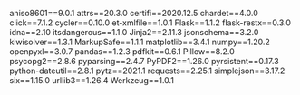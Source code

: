 aniso8601==9.0.1
attrs==20.3.0
certifi==2020.12.5
chardet==4.0.0
click==7.1.2
cycler==0.10.0
et-xmlfile==1.0.1
Flask==1.1.2
flask-restx==0.3.0
idna==2.10
itsdangerous==1.1.0
Jinja2==2.11.3
jsonschema==3.2.0
kiwisolver==1.3.1
MarkupSafe==1.1.1
matplotlib==3.4.1
numpy==1.20.2
openpyxl==3.0.7
pandas==1.2.3
pdfkit==0.6.1
Pillow==8.2.0
psycopg2==2.8.6
pyparsing==2.4.7
PyPDF2==1.26.0
pyrsistent==0.17.3
python-dateutil==2.8.1
pytz==2021.1
requests==2.25.1
simplejson==3.17.2
six==1.15.0
urllib3==1.26.4
Werkzeug==1.0.1
